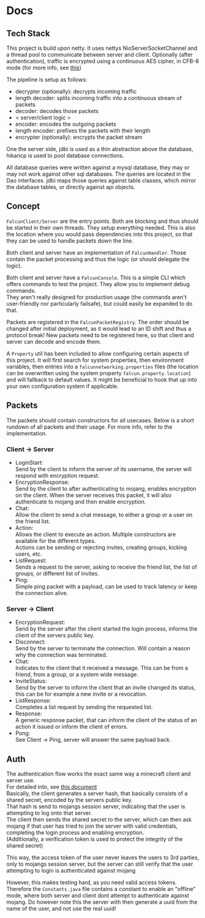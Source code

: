 # Docs

## Tech Stack

This project is build upon netty. It uses nettys NioServerSocketChannel and a thread pool to communicate between server and client.
Optionally (after authentication), traffic is encrypted using a continuous AES cipher, in CFB-8 mode (for more info, see [this](https://en.wikipedia.org/wiki/Block_cipher_mode_of_operation#Cipher_feedback_(CFB)))

The pipeline is setup as follows:
* decrypter (optionally): decrypts incoming traffic
* length decoder: splits incoming traffic into a continuous stream of packets
* decoder: decodes those packets
* < server/client logic >
* encoder: encodes the outgoing packets
* length encoder: prefixes the packets with their length
* encrypter (optionally): encrypts the packet stream

One the server side, jdbi is used as a thin abstraction above the database, hikaricp is used to pool database connections.

All database queries were written against a mysql database, they may or may not work against other sql databases. The queries are located in the Dao interfaces.
jdbi maps those queries against table classes, which mirror the database tables, or directly against api objects.

## Concept

`FalcunClient/Server` are the entry points. Both are blocking and thus should be started in their own threads. They setup everything needed.
This is also the location where you would pass dependencies into this project, so that they can be used to handle packets down the line.

Both client and server have an implementation of `FalcunHandler`. Those contain the packet processing and thus the logic (or should delegate the logic).

Both client and server have a `FalcunConsole`. This is a simple CLI which offers commands to test the project. 
They allow you to implement debug commands.  
They aren't really designed for production usage (the commands aren't user-friendly nor particularly failsafe), but could easily be expanded to do that.

Packets are registered in the `FalcunPacketRegistry`.
The order should be changed after initial deployment, as it would lead to an ID shift and thus a protocol break!
New packets need to be registered here, so that client and server can decode and encode them.

A `Property` util has been included to allow configuring certain aspects of this project. It will first search for system properties, then environment variables,
then entries into a `falcunnetworking.properties` files (the location can be overwritten using the system property `falcun.property.location`) and will fallback to default values.
It might be beneficial to hook that up into your own configuration system if applicable.

## Packets

The packets should contain constructors for all usecases. Below is a short rundown of all packets and their usage. For more info, refer to the implementation.

### Client -> Server

* LoginStart:   
    Send by the client to inform the server of its username, the server will respond with encryption request.
* EncryptionResponse:  
    Send by the client to after authenticating to mojang, enables encryption on the client. When the server receives this packet, it will
    also authenticate to mojang and then enable encryption.
* Chat:  
    Allow the client to send a chat message, to either a group or a user on the friend list.
* Action:  
    Allows the client to execute an action. Multiple constructors are available for the different types.  
    Actions can be sending or rejecting invites, creating groups, kicking users, etc.
* ListRequest:  
    Sends a request to the server, asking to receive the friend list, the list of groups, or different list of invites.
* Ping:  
    Simple ping packet with a payload, can be used to track latency or keep the connection alive.

### Server -> Client

* EncryptionRequest:  
    Send by the server after the client started the login process, informs the client of the servers public key.
* Disconnect:  
    Send by the server to terminate the connection. Will contain a reason why the connection was terminated.
* Chat:  
    Indicates to the client that it received a message. This can be from a friend, from a group, or a system wide message.
* InviteStatus:  
    Send by the server to inform the client that an invite changed its status, this can be for example a new invite or a revocation.
* ListResponse:  
    Completes a list request by sending the requested list.
* Response:  
    A generic response packet, that can inform the client of the status of an action it issued or inform the client of errors.
* Pong:  
    See Client -> Ping, server will answer the same payload back.
    

## Auth

The authentication flow works the exact same way a minecraft client and server use.  
For detailed into, see [this document](https://wiki.vg/Protocol_Encryption#Authentication)  
Basically, the client generates a server hash, that basically consists of a shared secret, encoded by the servers public key.  
That hash is send to mojangs session server, indicating that the user is attempting to log onto that server.  
The client then sends the shared secret to the server, which can then ask mojang if that user has tried to join the server with valid credentials,
 completing the login process and enabling encryption.  
(Additionally, a verification token is used to protect the integrity of the shared secret)
 
This way, the access token of the user never leaves the users to 3rd parties, only to mojangs session server, 
 but the server can still verify that the user attempting to login is authenticated against mojang

However, this makes testing hard, as you need valid access tokens. Therefore the `Constants.java` file contains a constant to enable an "offline" mode, 
 where both server and client dont attempt to authenticate against mojang. Do however note this the server with then generate a uuid from the name of the user, and not use the real uuid!
